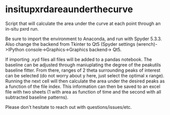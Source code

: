 # insitupxrdareaunderthecurve
Script that will calculate the area under the curve at each point through an in-situ pxrd run.

Be sure to import the environment to Anaconda, and run with Spyder 5.3.3. Also change the backend from Tkinter to Qt5 (Spyder settings (wrench)->IPython console->Graphics->Graphics backend-> Qt5.

If importing .xyd files all files will be added to a pandas notebook. The baseline can be adjusted through maniuplating the degree of the peakutils baseline fitter. From there, ranges of 2 theta surrounding peaks of interest can be selected (do not worry about y here, just select the optimal x range). Running the next cell will then calculate the area under the desired peaks as a function of the file index. This information can then be saved to an excel file with two sheets (1 with area as function of time and the second with all subtracted baseline patterns). 

Please don't hesitate to reach out with questions/issues/etc.
